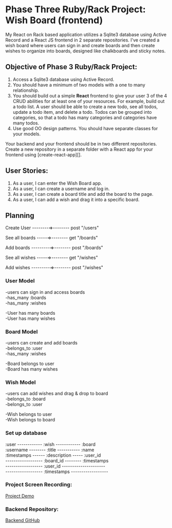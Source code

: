 # Phase Three Ruby/Rack Project: Wish Board (frontend)

My React on Rack based application utilizes a Sqlite3 database using Active Record and a React JS frontend in 2 separate repositories. I've created a wish board where users can sign in and create boards and then create wishes to organize into boards, designed like chalkboards and sticky notes.

## Objective of Phase 3 Ruby/Rack Project:

1. Access a Sqlite3 database using Active Record.
2. You should have a minimum of two models with a one to many relationship.
3. You should build out a simple **React** frontend to give your user 3 of the 4
   CRUD abilities for at least one of your resources. For example, build out a
   todo list. A user should be able to create a new todo, see all todos,
   update a todo item, and delete a todo. Todos can be grouped into categories,
   so that a todo has many categories and categories have many todos.
4. Use good OO design patterns. You should have separate classes for your
   models.

Your backend and your frontend should be in two different repositories. Create a
new repository in a separate folder with a React app for your frontend using
[create-react-app][].

## User Stories:

1. As a user, I can enter the Wish Board app.
2. As a user, I can create a username and log in.
3. As a user, I can create a board title and add the board to the page.
4. As a user, I can add a wish and drag it into a specific board.

## Planning

Create User --------=>-------- post "/users"

See all boards -----=>-------- get "/boards"

Add boards ---------=>-------- post "/boards"    

See all wishes -----=>-------- get "/wishes"

Add wishes ---------=>-------- post "/wishes"  

### User Model
-users can sign in and access boards<br/>
-has_many :boards<br/>
-has_many :wishes<br/>

-User has many boards<br/>
-User has many wishes

### Board Model
-users can create and add boards<br/>
-belongs_to :user<br/>
-has_many :wishes<br/>

-Board belongs to user<br/>
-Board has many wishes


### Wish Model
-users can add wishes and drag & drop to board<br/>
-belongs_to :board<br/>
-belongs_to :user<br/>

-Wish belongs to user<br/>
-Wish belongs to board<br/>

### Set up database

:user ------------ :wish ------------ :board<br/>
:username -------- :title ----------- :name<br/>
:timestamps ------ :description ----- :user_id<br/>
------------------ :board_id -------- :timestamps<br/>
------------------ :user_id ---------------------<br/>
------------------ :timestamps ------------------<br/>

### Project Screen Recording:
<a href="https://www.dropbox.com/s/9ushiwo2zg4a7p6/Phase%203%20Project%20Screen%20Recording.mov?dl=0" target="_blank">Project Demo</a>

### Backend Repository:
<a href="https://github.com/csjeon28/wishboard-phase-3-backend-ruby" target="_blank">Backend GitHub</a>

